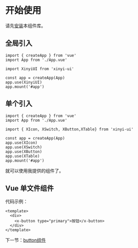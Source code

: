 # 开始使用
请先[安装](#/doc/install)本组件库。

## 全局引入
```
import { createApp } from 'vue'
import App from './App.vue'

import XinyiUI from 'xinyi-ui'

const app = createApp(App)
app.use(XinyiUI)
app.mount('#app')

```

## 单个引入

```
import { createApp } from 'vue'
import App from './App.vue'

import { XIcon, XSwitch, XButton,XTable} from 'xinyi-ui'

const app = createApp(App)
app.use(XIcon)
app.use(XSwitch)
app.use(XButton)
app.use(XTable)
app.mount('#app')
```

就可以使用我提供的组件了。

## Vue 单文件组件

代码示例：

```
<template>
  <div>
    <x-button type="primary">按钮</x-button>
  </div>
</template>
```

下一节：[button组件](#/doc/button)